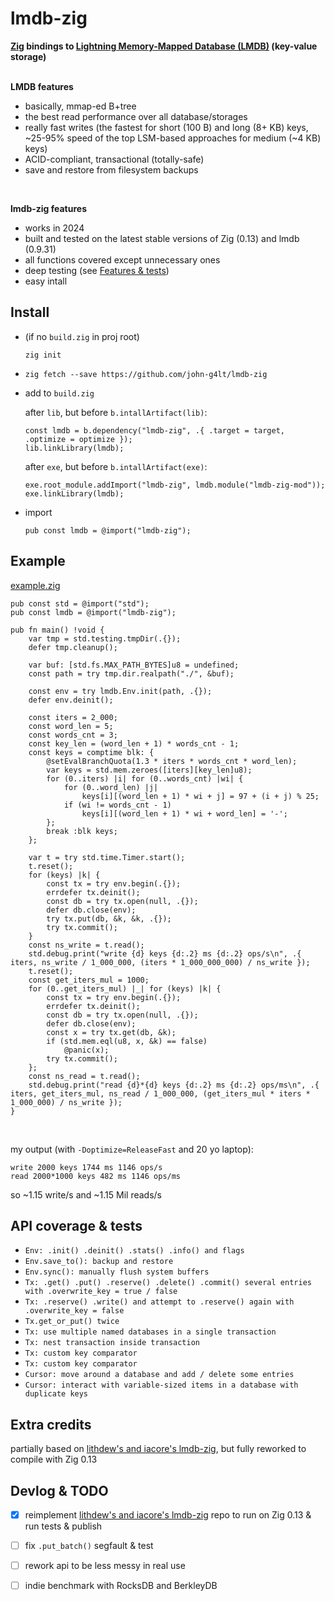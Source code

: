 # lmdb-zig
**[Zig](https://ziglang.org) bindings to [Lightning Memory-Mapped Database (LMDB)](http://www.lmdb.tech/doc/) (key-value storage)**
<br><br>

**LMDB features**
- basically, mmap-ed B+tree
- the best read performance over all database/storages
- really fast writes (the fastest for short (100 B) and long (8+ KB) keys, ~25-95% speed of the top LSM-based approaches for medium (~4 KB) keys)
- ACID-compliant, transactional (totally-safe)
- save and restore from filesystem backups
<br>

**lmdb-zig features**
- works in 2024
- built and tested on the latest stable versions of Zig (0.13) and lmdb (0.9.31)
- all functions covered except unnecessary ones
- deep testing (see [Features & tests](#features-tests))
- easy intall



## Install
- (if no `build.zig` in proj root)
  ```
  zig init
  ```
- ```
  zig fetch --save https://github.com/john-g4lt/lmdb-zig
  ```
- add to `build.zig`
  
  after `lib`, but before `b.intallArtifact(lib)`:

  ```zig
  const lmdb = b.dependency("lmdb-zig", .{ .target = target, .optimize = optimize });
  lib.linkLibrary(lmdb);
  ```

  after `exe`, but before `b.intallArtifact(exe)`:
  
  ```zig
  exe.root_module.addImport("lmdb-zig", lmdb.module("lmdb-zig-mod"));
  exe.linkLibrary(lmdb);
  ```
- import
  ```zig
  pub const lmdb = @import("lmdb-zig");
  ```



## Example
[example.zig](https://github.com/john-g4lt/lmdb-zig/blob/main/example.zig)
```zig
pub const std = @import("std");
pub const lmdb = @import("lmdb-zig");

pub fn main() !void {
    var tmp = std.testing.tmpDir(.{});
    defer tmp.cleanup();

    var buf: [std.fs.MAX_PATH_BYTES]u8 = undefined;
    const path = try tmp.dir.realpath("./", &buf);

    const env = try lmdb.Env.init(path, .{});
    defer env.deinit();

    const iters = 2_000;
    const word_len = 5;
    const words_cnt = 3;
    const key_len = (word_len + 1) * words_cnt - 1;
    const keys = comptime blk: {
        @setEvalBranchQuota(1.3 * iters * words_cnt * word_len);
        var keys = std.mem.zeroes([iters][key_len]u8);
        for (0..iters) |i| for (0..words_cnt) |wi| {
            for (0..word_len) |j|
                keys[i][(word_len + 1) * wi + j] = 97 + (i + j) % 25;
            if (wi != words_cnt - 1)
                keys[i][(word_len + 1) * wi + word_len] = '-';
        };
        break :blk keys;
    };

    var t = try std.time.Timer.start();
    t.reset();
    for (keys) |k| {
        const tx = try env.begin(.{});
        errdefer tx.deinit();
        const db = try tx.open(null, .{});
        defer db.close(env);
        try tx.put(db, &k, &k, .{});
        try tx.commit();
    }
    const ns_write = t.read();
    std.debug.print("write {d} keys {d:.2} ms {d:.2} ops/s\n", .{ iters, ns_write / 1_000_000, (iters * 1_000_000_000) / ns_write });
    t.reset();
    const get_iters_mul = 1000;
    for (0..get_iters_mul) |_| for (keys) |k| {
        const tx = try env.begin(.{});
        errdefer tx.deinit();
        const db = try tx.open(null, .{});
        defer db.close(env);
        const x = try tx.get(db, &k);
        if (std.mem.eql(u8, x, &k) == false)
            @panic(x);
        try tx.commit();
    };
    const ns_read = t.read();
    std.debug.print("read {d}*{d} keys {d:.2} ms {d:.2} ops/ms\n", .{ iters, get_iters_mul, ns_read / 1_000_000, (get_iters_mul * iters * 1_000_000) / ns_write });
}
```
<br>

my output (with `-Doptimize=ReleaseFast` and 20 yo laptop):
```
write 2000 keys 1744 ms 1146 ops/s
read 2000*1000 keys 482 ms 1146 ops/ms
```
so ~1.15 write/s and ~1.15 Mil reads/s



## API coverage & tests
- `Env: .init() .deinit() .stats() .info() and flags`
- `Env.save_to(): backup and restore`
- `Env.sync(): manually flush system buffers`
- `Tx: .get() .put() .reserve() .delete() .commit() several entries with .overwrite_key = true / false`
- `Tx: .reserve() .write() and attempt to .reserve() again with .overwrite_key = false`
- `Tx.get_or_put() twice`
- `Tx: use multiple named databases in a single transaction`
- `Tx: nest transaction inside transaction`
- `Tx: custom key comparator`
- `Tx: custom key comparator`
- `Cursor: move around a database and add / delete some entries`
- `Cursor: interact with variable-sized items in a database with duplicate keys`



## Extra credits
partially based on [lithdew's and iacore's lmdb-zig](https://github.com/iacore/lmdb-zig), 
but fully reworked to compile with Zig 0.13



## Devlog & TODO
- [x] reimplement [lithdew's and iacore's lmdb-zig](https://github.com/iacore/lmdb-zig) repo 
  to run on Zig 0.13 & run tests & publish
- [ ] fix `.put_batch()` segfault & test
- [ ] rework api to be less messy in real use
- [ ] indie benchmark with RocksDB and BerkleyDB

